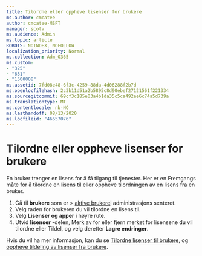```yaml
---
title: Tilordne eller oppheve lisenser for brukere
ms.author: cmcatee
author: cmcatee-MSFT
manager: scotv
ms.audience: Admin
ms.topic: article
ROBOTS: NOINDEX, NOFOLLOW
localization_priority: Normal
ms.collection: Adm_O365
ms.custom:
- "325"
- "651"
- "1500008"
ms.assetid: 7fd08e48-6f3c-4259-88da-4d06288f2b7d
ms.openlocfilehash: 2c3b11d51a2b5895c8d90ebef27121561f221334
ms.sourcegitcommit: 69cf3c185e03a4b1da35c5ca492ee6c74a5d739a
ms.translationtype: MT
ms.contentlocale: nb-NO
ms.lasthandoff: 08/13/2020
ms.locfileid: "46657076"
---
```

# <a name="assign-or-unassign-licenses-to-users"></a>Tilordne eller oppheve lisenser for brukere

En bruker trenger en lisens for å få tilgang til tjenester. Her er en Fremgangs måte for å tilordne en lisens til eller oppheve tilordningen av en lisens fra en bruker.
  
1. Gå til **brukere** som er \> [aktive brukere](https://go.microsoft.com/fwlink/p/?linkid=834822)i administrasjons senteret.
2. Velg raden for brukeren du vil tilordne en lisens til.
3. Velg **Lisenser og apper** i høyre rute.
4. Utvid **lisenser** -delen, Merk av for eller fjern merket for lisensene du vil tilordne eller Tildel, og velg deretter **Lagre endringer**.

Hvis du vil ha mer informasjon, kan du se [Tilordne lisenser til brukere](https://docs.microsoft.com/microsoft-365/admin/manage/assign-licenses-to-users), og [oppheve tildeling av lisenser fra brukere](https://docs.microsoft.com/microsoft-365/admin/manage/remove-licenses-from-users).